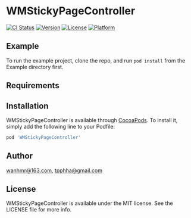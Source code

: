 # WMStickyPageController

[![CI Status](https://img.shields.io/travis/wanhmr@163.com/WMStickyPageController.svg?style=flat)](https://travis-ci.org/wanhmr@163.com/WMStickyPageController)
[![Version](https://img.shields.io/cocoapods/v/WMStickyPageController.svg?style=flat)](https://cocoapods.org/pods/WMStickyPageController)
[![License](https://img.shields.io/cocoapods/l/WMStickyPageController.svg?style=flat)](https://cocoapods.org/pods/WMStickyPageController)
[![Platform](https://img.shields.io/cocoapods/p/WMStickyPageController.svg?style=flat)](https://cocoapods.org/pods/WMStickyPageController)

## Example

To run the example project, clone the repo, and run `pod install` from the Example directory first.

## Requirements

## Installation

WMStickyPageController is available through [CocoaPods](https://cocoapods.org). To install
it, simply add the following line to your Podfile:

```ruby
pod 'WMStickyPageController'
```

## Author

wanhmr@163.com, tpphha@gmail.com

## License

WMStickyPageController is available under the MIT license. See the LICENSE file for more info.
